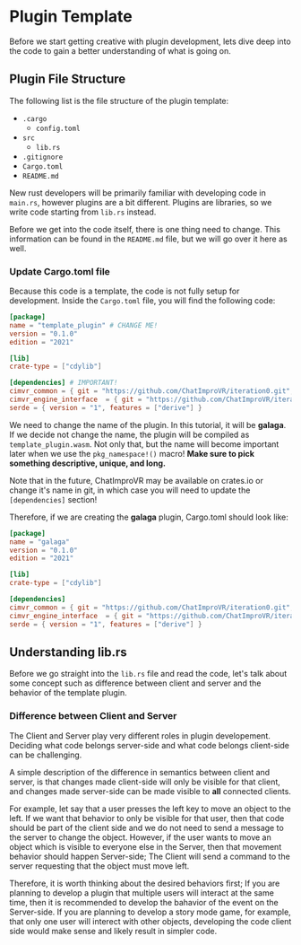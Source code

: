 # Plugin Template

Before we start getting creative with plugin development, lets dive deep into the code to gain a better understanding of what is going on.

## Plugin File Structure
The following list is the file structure of the plugin template:
- `.cargo`
    - `config.toml`
- `src`
    - `lib.rs`
- `.gitignore`
- `Cargo.toml`
- `README.md`

New rust developers will be primarily familiar with developing code in `main.rs`, however plugins are a bit different. Plugins are libraries, so we write code starting from `lib.rs` instead.

Before we get into the code itself, there is one thing need to change. This information can be found in the `README.md` file, but we will go over it here as well.

### Update Cargo.toml file
Because this code is a template, the code is not fully setup for development. Inside the `Cargo.toml` file, you will find the following code:
```toml
[package]
name = "template_plugin" # CHANGE ME!
version = "0.1.0"
edition = "2021"

[lib]
crate-type = ["cdylib"]

[dependencies] # IMPORTANT!
cimvr_common = { git = "https://github.com/ChatImproVR/iteration0.git", branch = "main" }
cimvr_engine_interface  = { git = "https://github.com/ChatImproVR/iteration0.git", branch = "main" } 
serde = { version = "1", features = ["derive"] }
```

We need to change the name of the plugin. In this tutorial, it will be **galaga**. If we decide not change the name, the plugin will be compiled as `template_plugin.wasm`. Not only that, but the name will become important later when we use the `pkg_namespace!()` macro! __Make sure to pick something descriptive, unique, and long.__

Note that in the future, ChatImproVR may be available on crates.io or change it's name in git, in which case you will need to update the `[dependencies]` section!

Therefore, if we are creating the **galaga** plugin, Cargo.toml should look like:
```toml
[package]
name = "galaga"
version = "0.1.0"
edition = "2021"

[lib]
crate-type = ["cdylib"]

[dependencies]
cimvr_common = { git = "https://github.com/ChatImproVR/iteration0.git", branch = "main" }
cimvr_engine_interface  = { git = "https://github.com/ChatImproVR/iteration0.git", branch = "main" }
serde = { version = "1", features = ["derive"] }
```

## Understanding lib.rs

Before we go straight into the `lib.rs` file and read the code, let's talk about some concept such as difference between client and server and the behavior of the template plugin.

### Difference between Client and Server
The Client and Server play very different roles in plugin developement. Deciding what code belongs server-side and what code belongs client-side can be challenging.

A simple description of the difference in semantics between client and server, is that changes made client-side will only be visible for that client, and changes made server-side can be made visible to **all** connected clients.

For example, let say that a user presses the left key to move an object to the left. If we want that behavior to only be visible for that user, then that code should be part of the client side and we do not need to send a message to the server to change the object. However, if the user wants to move an object which is visible to everyone else in the Server, then that movement behavior should happen Server-side; The Client will send a command to the server requesting that the object must move left.

Therefore, it is worth thinking about the desired behaviors first; If you are planning to develop a plugin that multiple users will interact at the same time, then it is recommended to develop the bahavior of the event on the Server-side. If you are planning to develop a story mode game, for example, that only one user will interect with other objects, developing the code client side would make sense and likely result in simpler code.
